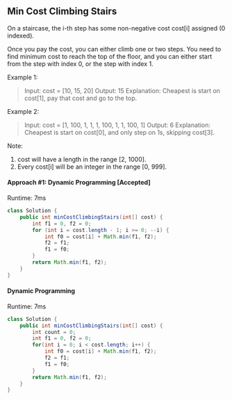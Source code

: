 ## Min Cost Climbing Stairs

On a staircase, the i-th step has some non-negative cost cost[i] assigned (0 indexed).

Once you pay the cost, you can either climb one or two steps. You need to find minimum cost to reach the top of the floor, and you can either start from the step with index 0, or the step with index 1.

Example 1:
>Input: cost = [10, 15, 20]
Output: 15
Explanation: Cheapest is start on cost[1], pay that cost and go to the top.

Example 2:
>Input: cost = [1, 100, 1, 1, 1, 100, 1, 1, 100, 1]
Output: 6
Explanation: Cheapest is start on cost[0], and only step on 1s, skipping cost[3].

Note:
1. cost will have a length in the range [2, 1000].
2. Every cost[i] will be an integer in the range [0, 999].

#### Approach #1: Dynamic Programming [Accepted]

Runtime: 7ms

```Java
class Solution {
    public int minCostClimbingStairs(int[] cost) {
        int f1 = 0, f2 = 0;
        for (int i = cost.length - 1; i >= 0; --i) {
            int f0 = cost[i] + Math.min(f1, f2);
            f2 = f1;
            f1 = f0;
        }
        return Math.min(f1, f2);
    }
}
```



#### Dynamic Programming

Runtime: 7ms

```Java
class Solution {
    public int minCostClimbingStairs(int[] cost) {
        int count = 0;
        int f1 = 0, f2 = 0;
        for(int i = 0; i < cost.length; i++) {
            int f0 = cost[i] + Math.min(f1, f2);
            f2 = f1;
            f1 = f0;
        }
        return Math.min(f1, f2);
    }
}
```
